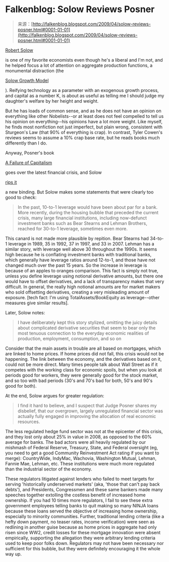 <!--yml
category: 未分类
date: 2024-05-12 22:06:30
-->

# Falkenblog: Solow Reviews Posner

> 来源：[http://falkenblog.blogspot.com/2009/04/solow-reviews-posner.html#0001-01-01](http://falkenblog.blogspot.com/2009/04/solow-reviews-posner.html#0001-01-01)

[Robert Solow](http://en.wikipedia.org/wiki/Robert_Solow)

is one of my favorite economists even though he's a liberal and I'm not, and he helped focus a lot of attention on aggregate production functions, a monumental distraction (the

[Solow Growth Model](http://en.wikipedia.org/wiki/Exogenous_growth_model)

). Reifying technology as a parameter with an exogenous growth process, and capital as a number K, is about as useful as telling me I should judge my daughter's welfare by her height and weight.

But he has loads of common sense, and as he does not have an opinion on everything like other Nobelists--or at least does not feel compelled to tell us his opinion on everything--his opinions have a lot more weight. Like myself, he finds most nonfiction not just imperfect, but plain wrong, consistent with Sturgeon's Law (that 90% of everything is crap). In contrast, Tyler Cowen's reviews seems to assume a 10% crap base rate, but he reads books much differently than I do.

Anyway, Posner's book

[A Failure of Capitalism](http://www.hup.harvard.edu/catalog/POSFAI.html)

goes over the latest financial crisis, and Solow

[rips it](http://www.nybooks.com/articles/22655)

a new binding. But Solow makes some statements that were clearly too good to check:

> In the past, 10-to-1 leverage would have been about par for a bank. More recently, during the housing bubble that preceded the current crisis, many large financial institutions, including now-defunct investment banks such as Bear Stearns and Lehman Brothers, reached for 30-to-1 leverage, sometimes even more.

This canard is not made more plausible by repition. Bear Stearns had 34-to-1 leverage in 1989, 35 in 1992, 37 in 1997, and 33 in 2007\. Lehman has a similar story, with leverage well above 30 throughout the 1990s. It seems high because he is conflating investment banks with traditional banks, which generally have leverage ratios around 12-to-1, and those have not changed much over the past 15 years. So the increase in leverage is because of an apples to oranges comparison. This fact is simply not true, unless you define leverage using notional derivative amounts, but there one would have to offset derivatives, and a lack of transparency makes that very difficult. In general, the really high notional amounts are for market makers who sold offsetting derivatives, creating a very misleading amount of exposure. [tech fact: I'm using TotalAssets/BookEquity as leverage--other measures give similar results].

Later, Solow notes:

> I have deliberately kept this story stylized, omitting the juicy details about complicated derivative securities that seem to bear only the most tenuous connection to the everyday economic realities of production, employment, consumption, and so on

Consider that the main assets in trouble are all based on mortgages, which are linked to home prices. If home prices did not fall, this crisis would not be happening. The link between the economy, and the derivatives based on it, could not be more direct. Many times people talk about Wall Street as if it competes with the working class for economic spoils, but when you look at periods good for workers, they were generally good for the stock market, and so too with bad periods (30's and 70's bad for both, 50's and 90's good for both).

At the end, Solow argues for greater regulation:

> I find it hard to believe, and I suspect that Judge Posner shares my disbelief, that our overgrown, largely unregulated financial sector was actually fully engaged in improving the allocation of real economic resources.

The less regulated hedge fund sector was not at the epicenter of this crisis, and they lost only about 25% in value in 2008, as opposed to the 60% average for banks. The bad actors were all heavily regulated by our mishmash of Federal Reserve, Treasury, State, and Federal oversight (eg, you need to get a good Community Reinvestment Act rating if you want to merge): CountryWide, IndyMac, Wachovia, Washington Mutual, Lehman, Fannie Mae, Lehman, etc. These institutions were much more regulated than the industrial sector of the economy.

These regulators litigated against lenders who failed to meet targets for serving 'historically underserved markets' (aka, 'those that can't pay back debts'), and Presidents, Congressmen and these same bankers made many speeches together extolling the costless benefit of increased home ownership. If you had 10 times more regulators, I fail to see these extra government employees telling banks to quit making so many NINJA loans because these loans served the objective of increasing home ownership, especially to minority communities. Further, traditional lending criteria (like a hefty down payment, no teaser rates, income verification) were seen as redlining in another guise because as home prices in aggregate had only risen since WW2, credit losses for these mortgage innovation were absent empirically, supporting the allegation they were arbitrary lending criteria used to keep poor folks down. Regulators may not have been necessary nor sufficient for this bubble, but they were definitely encouraging it the whole way up.
